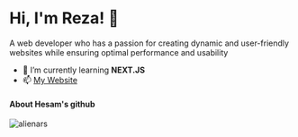 # Hi, I'm Reza! 👋

A web developer who has a passion for creating dynamic and user-friendly websites while ensuring optimal performance and usability


- 🌱 I’m currently learning **NEXT.JS**
- 📫 [My Website](https://ra8.ir)


#### About Hesam's github
<p><img align="left" src="https://github-readme-stats.vercel.app/api/top-langs?username=alienars&show_icons=true&locale=en&layout=donut&theme=dark" alt="alienars" /></p>


<!--
**alienars/alienars** is a ✨ _special_ ✨ repository because its `README.md` (this file) appears on your GitHub profile.

Here are some ideas to get you started:

- 🔭 I’m currently working on ...
- 🌱 I’m currently learning ...
- 👯 I’m looking to collaborate on ...
- 🤔 I’m looking for help with ...
- 💬 Ask me about ...
- 📫 How to reach me: ...
- 😄 Pronouns: ...
- ⚡ Fun fact: ...
-->
